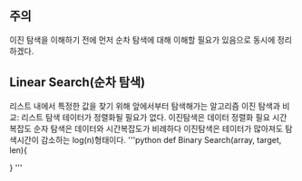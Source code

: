 ## 주의
이진 탐색을 이해하기 전에 먼저 순차 탐색에 대해 이해할 필요가 있음으로 동시에 정리하겠다.
## Linear Search(순차 탐색)
리스트 내에서 특정한 값을 찾기 위해 앞에서부터 탐색해가는 알고리즘
이진 탐색과 비교:
리스트 탐색
테이터가 정렬화될 필요가 없다.
이진탐색은 데이터 정렬화 필요
시간 복잡도
순자 탐색은 데이터와 시간복잡도가 비례하다
이진탐색은 테이터가 많아져도 탐색시간이 감소하는 log(n)형태이다.
'''python
def Binary Search(array, target, len){


}
'''
 
